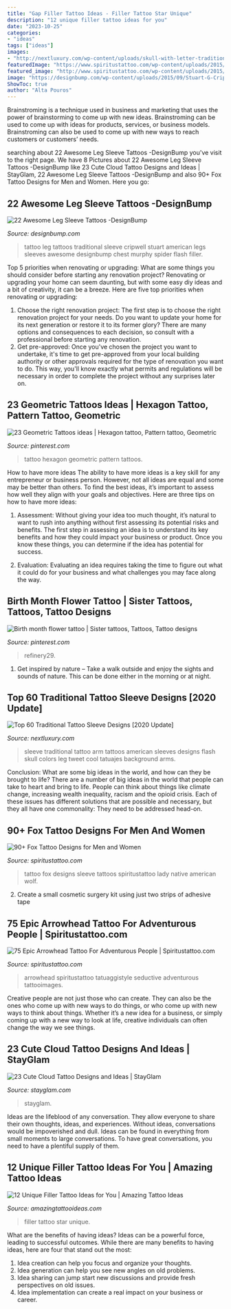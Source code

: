 ```yaml
---
title: "Gap Filler Tattoo Ideas - Filler Tattoo Star Unique"
description: "12 unique filler tattoo ideas for you"
date: "2023-10-25"
categories:
- "ideas"
tags: ["ideas"]
images:
- "http://nextluxury.com/wp-content/uploads/skull-with-letter-traditional-male-full-arm-sleeve-ideas.jpg"
featuredImage: "https://www.spiritustattoo.com/wp-content/uploads/2015/12/arrowhead-with-name-tattoo.jpg"
featured_image: "http://www.spiritustattoo.com/wp-content/uploads/2015/12/lady-fox-tattoo-designs-on-sleeve.jpg"
image: "https://designbump.com/wp-content/uploads/2015/09/Stuart-G-Cripwell-Leg-Sleeve-2.jpg"
ShowToc: true
author: "Alta Pouros"
---
```



Brainstroming is a technique used in business and marketing that uses the power of brainstorming to come up with new ideas. Brainstroming can be used to come up with ideas for products, services, or business models. Brainstroming can also be used to come up with new ways to reach customers or customers’ needs.

	

		
searching about 22 Awesome Leg Sleeve Tattoos -DesignBump you've visit to the right page. We have 8 Pictures about 22 Awesome Leg Sleeve Tattoos -DesignBump like 23 Cute Cloud Tattoo Designs and Ideas | StayGlam, 22 Awesome Leg Sleeve Tattoos -DesignBump and also 90+ Fox Tattoo Designs for Men and Women. Here you go:
		
    
## 22 Awesome Leg Sleeve Tattoos -DesignBump

<img loading=lazy src="https://designbump.com/wp-content/uploads/2015/09/Stuart-G-Cripwell-Leg-Sleeve-2.jpg" onerror="this.onerror=null;this.src='https://tse3.mm.bing.net/th?id=OIP.NSej5KGUORVL12r1YtEP4AHaLI&amp;pid=15.1';" alt="22 Awesome Leg Sleeve Tattoos -DesignBump">

_Source: designbump.com_

>tattoo leg tattoos traditional sleeve cripwell stuart american legs sleeves awesome designbump chest murphy spider flash filler. 

	

Top 5 priorities when renovating or upgrading: What are some things you should consider before starting any renovation project?
Renovating or upgrading your home can seem daunting, but with some easy diy ideas and a bit of creativity, it can be a breeze. Here are five top priorities when renovating or upgrading: 
1. Choose the right renovation project: The first step is to choose the right renovation project for your needs. Do you want to update your home for its next generation or restore it to its former glory? There are many options and consequences to each decision, so consult with a professional before starting any renovation. 
2. Get pre-approved: Once you've chosen the project you want to undertake, it's time to get pre-approved from your local building authority or other approvals required for the type of renovation you want to do. This way, you'll know exactly what permits and regulations will be necessary in order to complete the project without any surprises later on.

    
## 23 Geometric Tattoos Ideas | Hexagon Tattoo, Pattern Tattoo, Geometric

<img loading=lazy src="https://i.pinimg.com/736x/0d/d7/c7/0dd7c728bd11473de15459e8c09ba35b.jpg" onerror="this.onerror=null;this.src='https://tse3.mm.bing.net/th?id=OIP.j1hVeCg2mhwe_X4KNrBqLgHaIK&amp;pid=15.1';" alt="23 Geometric Tattoos ideas | Hexagon tattoo, Pattern tattoo, Geometric">

_Source: pinterest.com_

>tattoo hexagon geometric pattern tattoos. 

	

How to have more ideas
The ability to have more ideas is a key skill for any entrepreneur or business person. However, not all ideas are equal and some may be better than others. To find the best ideas, it’s important to assess how well they align with your goals and objectives. Here are three tips on how to have more ideas:
1. Assessment: Without giving your idea too much thought, it’s natural to want to rush into anything without first assessing its potential risks and benefits. The first step in assessing an idea is to understand its key benefits and how they could impact your business or product. Once you know these things, you can determine if the idea has potential for success.

2. Evaluation: Evaluating an idea requires taking the time to figure out what it could do for your business and what challenges you may face along the way.

    
## Birth Month Flower Tattoo | Sister Tattoos, Tattoos, Tattoo Designs

<img loading=lazy src="https://i.pinimg.com/736x/78/8f/e7/788fe72ee5748b65254121eb7087924d.jpg" onerror="this.onerror=null;this.src='https://tse3.mm.bing.net/th?id=OIP.YQj9RBMSpNE2y8zAew5KGQHaHU&amp;pid=15.1';" alt="Birth month flower tattoo | Sister tattoos, Tattoos, Tattoo designs">

_Source: pinterest.com_

>refinery29. 

	

1. Get inspired by nature – Take a walk outside and enjoy the sights and sounds of nature. This can be done either in the morning or at night.

    
## Top 60 Traditional Tattoo Sleeve Designs [2020 Update]

<img loading=lazy src="http://nextluxury.com/wp-content/uploads/skull-with-letter-traditional-male-full-arm-sleeve-ideas.jpg" onerror="this.onerror=null;this.src='https://tse4.mm.bing.net/th?id=OIP.u7MkA-iQh7vrLtrGN9T3zQAAAA&amp;pid=15.1';" alt="Top 60 Traditional Tattoo Sleeve Designs [2020 Update]">

_Source: nextluxury.com_

>sleeve traditional tattoo arm tattoos american sleeves designs flash skull colors leg tweet cool tatuajes background arms. 

	

Conclusion: What are some big ideas in the world, and how can they be brought to life?
There are a number of big ideas in the world that people can take to heart and bring to life. People can think about things like climate change, increasing wealth inequality, racism and the opioid crisis. Each of these issues has different solutions that are possible and necessary, but they all have one commonality: They need to be addressed head-on.

    
## 90+ Fox Tattoo Designs For Men And Women

<img loading=lazy src="http://www.spiritustattoo.com/wp-content/uploads/2015/12/lady-fox-tattoo-designs-on-sleeve.jpg" onerror="this.onerror=null;this.src='https://tse3.mm.bing.net/th?id=OIP.m9iVFKXGUW7ilwXaH0y4iQHaLO&amp;pid=15.1';" alt="90+ Fox Tattoo Designs for Men and Women">

_Source: spiritustattoo.com_

>tattoo fox designs sleeve tattoos spiritustattoo lady native american wolf. 

	

2. Create a small cosmetic surgery kit using just two strips of adhesive tape 

    
## 75 Epic Arrowhead Tattoo For Adventurous People | Spiritustattoo.com

<img loading=lazy src="https://www.spiritustattoo.com/wp-content/uploads/2015/12/arrowhead-with-name-tattoo.jpg" onerror="this.onerror=null;this.src='https://tse1.mm.bing.net/th?id=OIP.n-1mbnaYIk43V8xBtXn3HAHaHa&amp;pid=15.1';" alt="75 Epic Arrowhead Tattoo For Adventurous People | Spiritustattoo.com">

_Source: spiritustattoo.com_

>arrowhead spiritustattoo tatuaggistyle seductive adventurous tattooimages. 

	

Creative people are not just those who can create. They can also be the ones who come up with new ways to do things, or who come up with new ways to think about things. Whether it’s a new idea for a business, or simply coming up with a new way to look at life, creative individuals can often change the way we see things.

    
## 23 Cute Cloud Tattoo Designs And Ideas | StayGlam

<img loading=lazy src="https://stayglam.com/wp-content/uploads/2016/01/Cloud-Tattoo-Ideas-and-Designs.jpg" onerror="this.onerror=null;this.src='https://tse4.mm.bing.net/th?id=OIP.5FmgRvDtR_2cTWK7jsjSngHaEf&amp;pid=15.1';" alt="23 Cute Cloud Tattoo Designs and Ideas | StayGlam">

_Source: stayglam.com_

>stayglam. 

	

Ideas are the lifeblood of any conversation. They allow everyone to share their own thoughts, ideas, and experiences. Without ideas, conversations would be impoverished and dull. Ideas can be found in everything from small moments to large conversations. To have great conversations, you need to have a plentiful supply of them.

    
## 12 Unique Filler Tattoo Ideas For You | Amazing Tattoo Ideas

<img loading=lazy src="https://amazingtattooideas.com/wp-content/uploads/2014/02/Star-filler-tattoo1.jpg" onerror="this.onerror=null;this.src='https://tse1.mm.bing.net/th?id=OIP.trAwz8u8sWPXXGytX5xLMgHaOM&amp;pid=15.1';" alt="12 Unique Filler Tattoo Ideas for You | Amazing Tattoo Ideas">

_Source: amazingtattooideas.com_

>filler tattoo star unique. 

	

What are the benefits of having ideas?
Ideas can be a powerful force, leading to successful outcomes. While there are many benefits to having ideas, here are four that stand out the most: 
1. Idea creation can help you focus and organize your thoughts.
2. Idea generation can help you see new angles on old problems.
3. Idea sharing can jump start new discussions and provide fresh perspectives on old issues. 
4. Idea implementation can create a real impact on your business or career.

